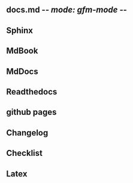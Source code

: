 ## docs.md -*- mode: gfm-mode -*-
<!--
Summary:

Tags:
-->


## Sphinx

## MdBook

## MdDocs

## Readthedocs

## github pages

## Changelog 

## Checklist

## Latex
